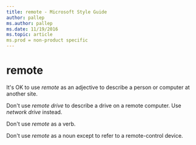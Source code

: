 ```yaml
---
title: remote - Microsoft Style Guide
author: pallep
ms.author: pallep
ms.date: 11/19/2016
ms.topic: article
ms.prod = non-product specific
---
```


# remote

It's OK to use *remote* as an adjective to describe a person or computer at another site. 

Don't use *remote drive* to describe a drive on a remote computer. Use *network drive* instead.

Don't use *remote* as a verb.

Don't use *remote* as a noun except to refer to a remote-control device.
